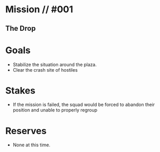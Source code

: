 # Mission // #001
## The Drop
# Goals
- Stabilize the situation around the plaza.
- Clear the crash site of hostiles

# Stakes
- If the mission is failed, the squad would be forced to abandon their position and unable to properly regroup

# Reserves
- None at this time.